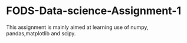 # FODS-Data-science-Assignment-1
This assignment is mainly aimed at learning use of numpy, pandas,matplotlib and scipy.
